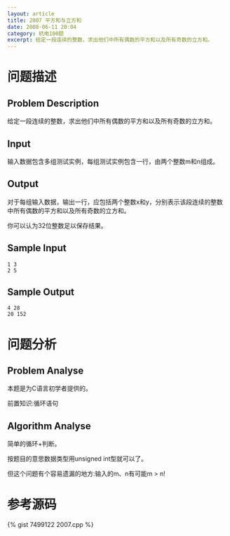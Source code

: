 ```yaml
---
layout: article
title: 2007 平方和与立方和
date: 2008-06-11 20:04
category: 杭电100题
excerpt: 给定一段连续的整数，求出他们中所有偶数的平方和以及所有奇数的立方和。
---
```

# 问题描述

## Problem Description

给定一段连续的整数，求出他们中所有偶数的平方和以及所有奇数的立方和。

## Input

输入数据包含多组测试实例，每组测试实例包含一行，由两个整数m和n组成。

## Output

对于每组输入数据，输出一行，应包括两个整数x和y，分别表示该段连续的整数中所有偶数的平方和以及所有奇数的立方和。

你可以认为32位整数足以保存结果。

## Sample Input

    1 3
    2 5

## Sample Output

    4 28
    20 152

# 问题分析

## Problem Analyse

本题是为C语言初学者提供的。

前置知识:循环语句

## Algorithm Analyse

简单的循环+判断。

按题目的意思数据类型用unsigned int型就可以了。

但这个问题有个容易遗漏的地方:输入的m、n有可能m > n!

# 参考源码

{% gist 7499122 2007.cpp %}
